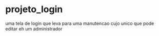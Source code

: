 # projeto_login
uma tela de login que leva para uma manutencao cujo unico que pode editar eh um administrador
